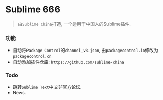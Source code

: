 # Sublime 666  
> 由`Sublime China`打造, 一个适用于中国人的Sublime插件.  


### 功能  
- 自动将`Package Control`的`channel_v3.json`, 由`packagecontrol.io`修改为`packagecontrol.cn`  
- 自动添加插件仓库: `https://github.com/sublime-china`  

### Todo  
- 跳转`Sublime Text`中文非官方论坛.  
- News.  
